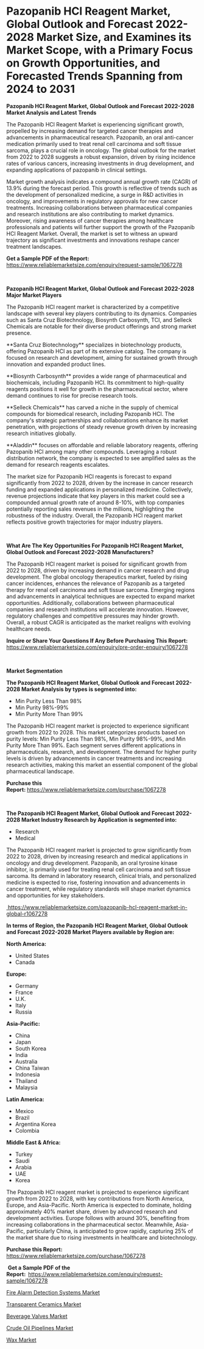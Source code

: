 <p><h1>Pazopanib HCl Reagent Market, Global Outlook and Forecast 2022-2028 Market Size, and Examines its Market Scope, with a Primary Focus on Growth Opportunities, and Forecasted Trends Spanning from 2024 to 2031</h1></p><p><strong>Pazopanib HCl Reagent Market, Global Outlook and Forecast 2022-2028 Market Analysis and Latest Trends</strong></p>
<p><p>The Pazopanib HCl Reagent Market is experiencing significant growth, propelled by increasing demand for targeted cancer therapies and advancements in pharmaceutical research. Pazopanib, an oral anti-cancer medication primarily used to treat renal cell carcinoma and soft tissue sarcoma, plays a crucial role in oncology. The global outlook for the market from 2022 to 2028 suggests a robust expansion, driven by rising incidence rates of various cancers, increasing investments in drug development, and expanding applications of pazopanib in clinical settings.</p><p>Market growth analysis indicates a compound annual growth rate (CAGR) of 13.9% during the forecast period. This growth is reflective of trends such as the development of personalized medicine, a surge in R&D activities in oncology, and improvements in regulatory approvals for new cancer treatments. Increasing collaborations between pharmaceutical companies and research institutions are also contributing to market dynamics. Moreover, rising awareness of cancer therapies among healthcare professionals and patients will further support the growth of the Pazopanib HCl Reagent Market. Overall, the market is set to witness an upward trajectory as significant investments and innovations reshape cancer treatment landscapes.</p></p>
<p><strong>Get a Sample PDF of the Report:&nbsp;</strong> <a href="https://www.reliablemarketsize.com/enquiry/request-sample/1067278">https://www.reliablemarketsize.com/enquiry/request-sample/1067278</a></p>
<p>&nbsp;</p>
<p><strong>Pazopanib HCl Reagent Market, Global Outlook and Forecast 2022-2028 Major Market Players</strong></p>
<p><p>The Pazopanib HCl reagent market is characterized by a competitive landscape with several key players contributing to its dynamics. Companies such as Santa Cruz Biotechnology, Biosynth Carbosynth, TCI, and Selleck Chemicals are notable for their diverse product offerings and strong market presence.</p><p>**Santa Cruz Biotechnology** specializes in biotechnology products, offering Pazopanib HCl as part of its extensive catalog. The company is focused on research and development, aiming for sustained growth through innovation and expanded product lines.</p><p>**Biosynth Carbosynth** provides a wide range of pharmaceutical and biochemicals, including Pazopanib HCl. Its commitment to high-quality reagents positions it well for growth in the pharmaceutical sector, where demand continues to rise for precise research tools.</p><p>**Selleck Chemicals** has carved a niche in the supply of chemical compounds for biomedical research, including Pazopanib HCl. The company's strategic partnerships and collaborations enhance its market penetration, with projections of steady revenue growth driven by increasing research initiatives globally.</p><p>**Aladdin** focuses on affordable and reliable laboratory reagents, offering Pazopanib HCl among many other compounds. Leveraging a robust distribution network, the company is expected to see amplified sales as the demand for research reagents escalates.</p><p>The market size for Pazopanib HCl reagents is forecast to expand significantly from 2022 to 2028, driven by the increase in cancer research funding and expanded applications in personalized medicine. Collectively, revenue projections indicate that key players in this market could see a compounded annual growth rate of around 8-10%, with top companies potentially reporting sales revenues in the millions, highlighting the robustness of the industry. Overall, the Pazopanib HCl reagent market reflects positive growth trajectories for major industry players.</p></p>
<p>&nbsp;</p>
<p><strong>What Are The Key Opportunities For Pazopanib HCl Reagent Market, Global Outlook and Forecast 2022-2028 Manufacturers?</strong></p>
<p><p>The Pazopanib HCl reagent market is poised for significant growth from 2022 to 2028, driven by increasing demand in cancer research and drug development. The global oncology therapeutics market, fueled by rising cancer incidences, enhances the relevance of Pazopanib as a targeted therapy for renal cell carcinoma and soft tissue sarcoma. Emerging regions and advancements in analytical techniques are expected to expand market opportunities. Additionally, collaborations between pharmaceutical companies and research institutions will accelerate innovation. However, regulatory challenges and competitive pressures may hinder growth. Overall, a robust CAGR is anticipated as the market realigns with evolving healthcare needs.</p></p>
<p><strong>Inquire or Share Your Questions If Any Before Purchasing This Report:</strong> <a href="https://www.reliablemarketsize.com/enquiry/pre-order-enquiry/1067278">https://www.reliablemarketsize.com/enquiry/pre-order-enquiry/1067278</a></p>
<p>&nbsp;</p>
<p><strong>Market Segmentation</strong></p>
<p><strong>The Pazopanib HCl Reagent Market, Global Outlook and Forecast 2022-2028 Market Analysis by types is segmented into:</strong></p>
<p><ul><li>Min Purity Less Than 98%</li><li>Min Purity 98%-99%</li><li>Min Purity More Than 99%</li></ul></p>
<p><p>The Pazopanib HCl reagent market is projected to experience significant growth from 2022 to 2028. This market categorizes products based on purity levels: Min Purity Less Than 98%, Min Purity 98%-99%, and Min Purity More Than 99%. Each segment serves different applications in pharmaceuticals, research, and development. The demand for higher purity levels is driven by advancements in cancer treatments and increasing research activities, making this market an essential component of the global pharmaceutical landscape.</p></p>
<p><strong>Purchase this Report:&nbsp;</strong><a href="https://www.reliablemarketsize.com/purchase/1067278">https://www.reliablemarketsize.com/purchase/1067278</a></p>
<p>&nbsp;</p>
<p><strong>The Pazopanib HCl Reagent Market, Global Outlook and Forecast 2022-2028 Market Industry Research by Application is segmented into:</strong></p>
<p><ul><li>Research</li><li>Medical</li></ul></p>
<p><p>The Pazopanib HCl reagent market is projected to grow significantly from 2022 to 2028, driven by increasing research and medical applications in oncology and drug development. Pazopanib, an oral tyrosine kinase inhibitor, is primarily used for treating renal cell carcinoma and soft tissue sarcoma. Its demand in laboratory research, clinical trials, and personalized medicine is expected to rise, fostering innovation and advancements in cancer treatment, while regulatory standards will shape market dynamics and opportunities for key stakeholders.</p></p>
<p><a href="https://www.reliablemarketsize.com/pazopanib-hcl-reagent-market-in-global-r1067278">&nbsp;https://www.reliablemarketsize.com/pazopanib-hcl-reagent-market-in-global-r1067278</a></p>
<p><strong>In terms of Region, the Pazopanib HCl Reagent Market, Global Outlook and Forecast 2022-2028 Market Players available by Region are:</strong></p>
<p>
    <p> <strong> North America: </strong>
        <ul>
            <li>United States</li>
            <li>Canada</li>
        </ul>
        </p> 
    <p> <strong> Europe: </strong>
        <ul>
            <li>Germany</li>
            <li>France</li>
            <li>U.K.</li>
            <li>Italy</li>
            <li>Russia</li>
        </ul>
        </p> 
    <p> <strong> Asia-Pacific: </strong>
        <ul>
            <li>China</li>
            <li>Japan</li>
            <li>South Korea</li>
            <li>India</li>
            <li>Australia</li>
            <li>China Taiwan</li>
            <li>Indonesia</li>
            <li>Thailand</li>
            <li>Malaysia</li>
        </ul>
        </p> 
    <p> <strong> Latin America: </strong>
        <ul>
            <li>Mexico</li>
            <li>Brazil</li>
            <li>Argentina Korea</li>
            <li>Colombia</li>
        </ul>
        </p> 
    <p> <strong> Middle East & Africa: </strong>
        <ul>
            <li>Turkey</li>
            <li>Saudi</li>
            <li>Arabia</li>
            <li>UAE</li>
            <li>Korea</li>
        </ul>
    </p>
    </p>
<p><p>The Pazopanib HCl reagent market is projected to experience significant growth from 2022 to 2028, with key contributions from North America, Europe, and Asia-Pacific. North America is expected to dominate, holding approximately 40% market share, driven by advanced research and development activities. Europe follows with around 30%, benefiting from increasing collaborations in the pharmaceutical sector. Meanwhile, Asia-Pacific, particularly China, is anticipated to grow rapidly, capturing 25% of the market share due to rising investments in healthcare and biotechnology.</p></p>
<p><strong>Purchase this Report: </strong><a href="https://www.reliablemarketsize.com/purchase/1067278">https://www.reliablemarketsize.com/purchase/1067278</a></p>
<p>&nbsp;<strong>Get a Sample PDF of the Report:&nbsp;&nbsp;</strong><a href="https://www.reliablemarketsize.com/enquiry/request-sample/1067278">https://www.reliablemarketsize.com/enquiry/request-sample/1067278</a></p>
<p><strong></strong></p>
<p><p><a href="https://www.linkedin.com/pulse/global-fire-alarm-detection-systems-market-landscape-future-tsv8f?trackingId=0U%2BNxEH0TpeFJzD0JScBRw%3D%3D">Fire Alarm Detection Systems Market</a></p><p><a href="https://issuu.com/reportprime-2/docs/transparent-ceramics-market-size-20_c8182d71751ede">Transparent Ceramics Market</a></p><p><a href="https://www.linkedin.com/pulse/beverage-valves-market-outlook-share-analysis-growth-trends-1qk2f?trackingId=PPENyZoCQxOqu9sYYadkiQ%3D%3D">Beverage Valves Market</a></p><p><a href="https://medium.com/@caroline.hamilton5656/the-crude-oil-pipelines-market-prioritizes-cost-control-and-efficiency-enhancement-f8b3c33550ec">Crude Oil Pipelines Market</a></p><p><a href="https://issuu.com/reportprime-2/docs/wax-market-size-2030.pptx_46587a5db83c58">Wax Market</a></p></p>